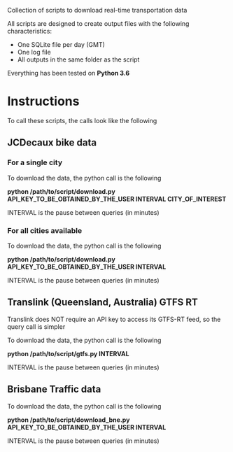 Collection of scripts to download real-time transportation data

All scripts are designed to create output files with the following characteristics:
* One SQLite file per day (GMT)
* One log file
* All outputs in the same folder as the script

Everything has been tested on **Python 3.6** 

# Instructions
To call these scripts, the calls look like the following

## JCDecaux bike data

### For a single city

To download the data, the python call is the following

**python /path/to/script/download.py  API_KEY_TO_BE_OBTAINED_BY_THE_USER  INTERVAL CITY_OF_INTEREST**

INTERVAL is the pause between queries (in minutes) 

### For all cities available

To download the data, the python call is the following

**python /path/to/script/download.py  API_KEY_TO_BE_OBTAINED_BY_THE_USER  INTERVAL**

INTERVAL is the pause between queries (in minutes) 

## Translink (Queensland, Australia) GTFS RT
 Translink does NOT require an API key to access its GTFS-RT feed, so the query call is simpler

To download the data, the python call is the following

**python /path/to/script/gtfs.py  INTERVAL**

INTERVAL is the pause between queries (in minutes) 
 
## Brisbane Traffic data

To download the data, the python call is the following

**python /path/to/script/download_bne.py  API_KEY_TO_BE_OBTAINED_BY_THE_USER  INTERVAL**

INTERVAL is the pause between queries (in minutes) 